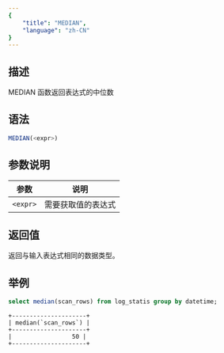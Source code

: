 ```yaml
---
{
    "title": "MEDIAN",
    "language": "zh-CN"
}
---
```


## 描述

MEDIAN 函数返回表达式的中位数

## 语法

```sql
MEDIAN(<expr>)
```

## 参数说明

| 参数 | 说明 |
| -- | -- |
| `<expr>` | 需要获取值的表达式 |

## 返回值

返回与输入表达式相同的数据类型。

## 举例
```sql
select median(scan_rows) from log_statis group by datetime;
```

```text
+---------------------+
| median(`scan_rows`) |
+---------------------+
|                 50 |
+---------------------+
```